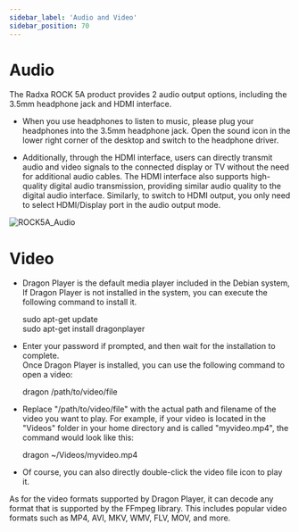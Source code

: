 ```yaml
---
sidebar_label: 'Audio and Video'
sidebar_position: 70
---
```


# Audio

The Radxa ROCK 5A product provides 2 audio output options, including the 3.5mm headphone jack and HDMI interface.  

- When you use headphones to listen to music, please plug your headphones into the 3.5mm headphone jack. Open the sound icon in the lower right corner of the desktop and switch to the headphone driver.  

- Additionally, through the HDMI interface, users can directly transmit audio and video signals to the connected display or TV without the need for additional audio cables. The HDMI interface also supports high-quality digital audio transmission, providing similar audio quality to the digital audio interface. Similarly, to switch to HDMI output, you only need to select HDMI/Display port in the audio output mode.

![ROCK5A_Audio](/img/rock5a/rock5a_audio.webp)


# Video

- Dragon Player is the default media player included in the Debian system, If Dragon Player is not installed in the system, you can execute the following command to install it.  



    sudo apt-get update  
    sudo apt-get install dragonplayer  

- Enter your password if prompted, and then wait for the installation to complete.  
Once Dragon Player is installed, you can use the following command to open a video:  
    
    dragon /path/to/video/file
- Replace "/path/to/video/file" with the actual path and filename of the video you want to play. For example, if your video is located in the "Videos" folder in your home directory and is called "myvideo.mp4", the command would look like this:  


    dragon ~/Videos/myvideo.mp4

- Of course, you can also directly double-click the video file icon to play it.  

As for the video formats supported by Dragon Player, it can decode any format that is supported by the FFmpeg library. This includes popular video formats such as MP4, AVI, MKV, WMV, FLV, MOV, and more.

